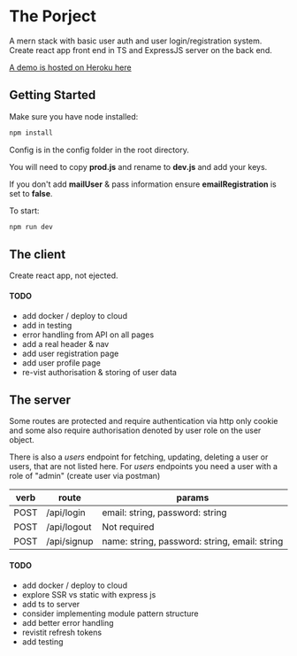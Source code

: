 # The Porject

A mern stack with basic user auth and user login/registration system. Create react app front end in TS and ExpressJS server on the back end.

[A demo is hosted on Heroku here](https://frozen-ravine-16461.herokuapp.com/) 

## Getting Started

Make sure you have node installed:

```javascript
npm install
```

Config is in the config folder in the root directory. 

You will need to copy **prod.js** and rename to **dev.js** and add your keys.

If you don't add **mailUser** & pass information ensure **emailRegistration** is set to **false**.

To start:
```javascript
npm run dev
```

## The client

Create react app, not ejected.

####  TODO

- add docker / deploy to cloud
- add in testing
- error handling from API on all pages
- add a real header & nav
- add user registration page
- add user profile page
- re-vist authorisation & storing of user data

## The server

Some routes are protected and require authentication via http only cookie and some also require authorisation denoted by user role on the user object. 

There is also a *users* endpoint for fetching, updating, deleting a user or users, that are not listed here.
For *users* endpoints you need a user with a role of "admin" (create user via postman)

| verb | route | params |
|------|-------|--------|
| POST | /api/login | email: string, password: string |
| POST | /api/logout | Not required|
| POST | /api/signup | name: string, password: string, email: string |


####  TODO

- add docker / deploy to cloud
- explore SSR vs static with express js
- add ts to server
- consider implementing module pattern structure
- add better error handling
- revistit refresh tokens
- add testing
